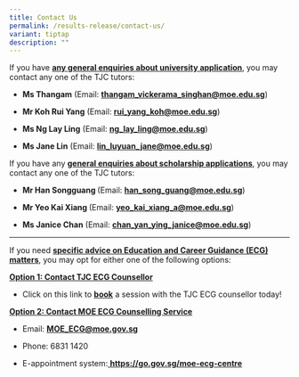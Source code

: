 ```yaml
---
title: Contact Us
permalink: /results-release/contact-us/
variant: tiptap
description: ""
---
```

<p>If you have <strong><u>any general enquiries about university application</u></strong>, you may contact any one of the TJC tutors:</p><ul><li><p><strong>Ms Thangam</strong> (Email: <strong><a href="mailto:thangam_vickerama_singhan@moe.edu.sg" rel="noopener noreferrer nofollow" target="_blank">thangam_vickerama_singhan@moe.edu.s<u>g</u></a></strong>)</p></li><li><p><strong>Mr Koh Rui Yang</strong> (Email: <strong><a href="mailto:thangam_vickerama_singhan@moe.edu.sg" rel="noopener noreferrer nofollow" target="_blank">rui_yang_koh@moe.edu.sg</a></strong>)</p></li><li><p><strong>Ms Ng Lay Ling</strong> (Email: <strong><a href="mailto:thangam_vickerama_singhan@moe.edu.sg" rel="noopener noreferrer nofollow" target="_blank">ng_lay_ling@moe.edu.sg</a></strong>)</p></li><li><p><strong>Ms Jane Lin</strong> (Email: <strong><a href="mailto:thangam_vickerama_singhan@moe.edu.sg" rel="noopener noreferrer nofollow" target="_blank">lin_luyuan_jane@moe.edu.sg</a></strong>)</p></li></ul><p>If you have any <strong><u>general enquiries about scholarship applications</u></strong>, you may contact any one of the TJC tutors:</p><ul><li><p><strong>Mr Han Songguang </strong>(Email: <strong><a href="mailto:thangam_vickerama_singhan@moe.edu.sg" rel="noopener noreferrer nofollow" target="_blank">han_song_guang@moe.edu.sg</a></strong>)</p></li><li><p><strong>Mr Yeo Kai Xiang </strong>(Email: <strong><a href="mailto:thangam_vickerama_singhan@moe.edu.sg" rel="noopener noreferrer nofollow" target="_blank">yeo_kai_xiang_a@moe.edu.sg</a></strong>)</p></li><li><p><strong>Ms Janice Chan</strong> (Email: <strong><a href="mailto:thangam_vickerama_singhan@moe.edu.sg" rel="noopener noreferrer nofollow" target="_blank">chan_yan_ying_janice@moe.edu.sg</a></strong>)</p><p></p></li></ul><hr><p></p><p>If you need <strong><u>specific advice on Education and Career Guidance (ECG) matters</u></strong>, you may opt for either one of the following options:</p><p><strong><u>Option 1: Contact TJC ECG Counsellor</u></strong></p><ul><li><p>Click on this link to <strong><a href="https://go.gov.sg/ing" class="XqQF9c" rel="noopener noreferrer nofollow" target="_blank"><u>book</u></a></strong> a session with the TJC ECG counsellor today!</p></li></ul><p></p><p><strong><u>Option 2: Contact MOE ECG Counselling Service</u></strong></p><ul><li><p>Email: <strong><a href="mailto:thangam_vickerama_singhan@moe.edu.sg" rel="noopener noreferrer nofollow" target="_blank"><u>MOE_ECG@moe.gov.sg</u></a></strong></p></li><li><p>Phone: 6831 1420</p></li><li><p>E-appointment system:<a href="https://go.gov.sg/moe-ecg-centre" class="XqQF9c" rel="noopener noreferrer nofollow" target="_blank"><u> </u></a><strong><a href="mailto:thangam_vickerama_singhan@moe.edu.sg" rel="noopener noreferrer nofollow" target="_blank"><u>https://go.gov.sg/moe-ecg-centre</u></a>&nbsp;</strong>&nbsp;</p></li></ul><p></p>